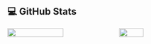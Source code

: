 
## &#x1F4BB; GitHub Stats
<div style="display: flex; flex-direction: row;">
    <img
      align="center"
      style="height: auto; width: 50%;"
      src="https://github-readme-stats.vercel.app/api/?username=proallone&theme=one_dark_pro&show_icons=true"
    />
    <img
      align="center"
      style="height: auto; width: 33%";
      src="https://github-readme-stats.vercel.app/api/top-langs/?username=proallone&layout=donut&theme=one_dark_pro"
    />
</div>
